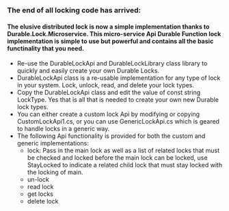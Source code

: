 ### The end of all locking code has arrived:

#### The elusive distributed lock is now a simple implementation thanks to Durable.Lock.Microservice. This micro-service Api Durable Function lock implementation is simple to use but powerful and contains all the basic functinality that you need.

- Re-use the DurableLockApi and DurableLockLibrary class library to quickly and easily create your own Durable Locks.
- DurableLockApi class is a re-usable implementation for any type of lock in your system. Lock, unlock, read, and delete your lock types.
- Copy the DurableLockApi class and edit the value of const string LockType. Yes that is all that is needed to create your own new Durable lock types.
- You can either create a custom lock Api by modifying or copying CustomLockApi1.cs, or you can use GenericLockApi.cs which is geared to handle locks in a generic way.
- The following Api functionality is provided for both the custom and generic implementations:
  * lock:
         Pass in the main lock as well as a list of related locks that must be checked and locked before the main lock can be locked, use StayLocked to                  indicate a related child lock that must stay locked with the locking of main.
  * un-lock
  * read lock
  * get locks
  * delete lock
